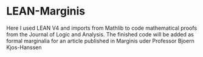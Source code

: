 # LEAN-Marginis 
Here I used LEAN V4 and imports from Mathlib to code mathematical proofs from the Journal of Logic and Analysis. The finished code will be added as formal marginalia for an article published in Marginis uder Professor Bjoern Kjos-Hanssen
